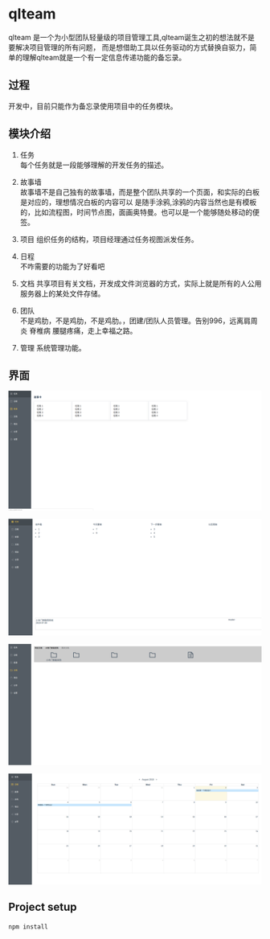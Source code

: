 # qlteam

qlteam 是一个为小型团队轻量级的项目管理工具,qlteam诞生之初的想法就不是要解决项目管理的所有问题，
而是想借助工具以任务驱动的方式替换自驱力，简单的理解qlteam就是一个有一定信息传递功能的备忘录。

## 过程
开发中，目前只能作为备忘录使用项目中的任务模块。

## 模块介绍
1.  任务  
每个任务就是一段能够理解的开发任务的描述。

2. 故事墙  
故事墙不是自己独有的故事墙，而是整个团队共享的一个页面，和实际的白板是对应的，理想情况白板的内容可以
是随手涂鸦,涂鸦的内容当然也是有模板的，比如流程图，时间节点图，面画奥特曼。也可以是一个能够随处移动的便签。

3. 项目
组织任务的结构，项目经理通过任务视图派发任务。

4. 日程  
不咋需要的功能为了好看吧

5. 文档
共享项目有关文档，开发成文件浏览器的方式，实际上就是所有的人公用服务器上的某处文件存储。

6. 团队  
不是鸡肋，不是鸡肋，不是鸡肋。，团建/团队人员管理。告别996，远离肩周炎 脊椎病 腰腿疼痛，走上幸福之路。

7. 管理
系统管理功能。


## 界面
![image](https://github.com/willerhe/qlteam/blob/master/doc/story.png)

![image](https://github.com/willerhe/qlteam/blob/master/doc/task.png)

![image](https://github.com/willerhe/qlteam/blob/master/doc/document.png)

![image](https://github.com/willerhe/qlteam/blob/master/doc/daily.png)


## Project setup
```
npm install
```





